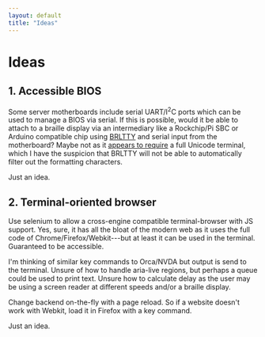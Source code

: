 ```yaml
---
layout: default
title: "Ideas"
---
```

# Ideas

## 1. Accessible BIOS

Some server motherboards include serial UART/I<sup>2</sup>C ports which can be used to manage a BIOS via serial.
If this is possible, would it be able to attach to a braille display via an intermediary like a Rockchip/Pi SBC or Arduino compatible chip using [BRLTTY](https://brltty.app) and serial input from the motherboard?
Maybe not as it [appears to require](https://tldp.org/HOWTO/Remote-Serial-Console-HOWTO/rhl-biosserial.html) a full Unicode terminal, which I have the suspicion that BRLTTY will not be able to automatically filter out the formatting characters.

Just an idea.


## 2. Terminal-oriented browser

Use selenium to allow a cross-engine compatible terminal-browser with JS support. Yes, sure, it has all the bloat of the modern web as it uses the full code of Chrome/Firefox/Webkit---but at least it can be used in the terminal.
Guaranteed to be accessible.

I'm thinking of similar key commands to Orca/NVDA but output is send to the terminal. Unsure of how to handle aria-live regions, but perhaps a queue could be used to print text. Unsure how to calculate delay as the user may be using a screen reader at different speeds and/or a braille display.

Change backend on-the-fly with a page reload. So if a website doesn't work with Webkit, load it in Firefox with a key command.

Just an idea.
